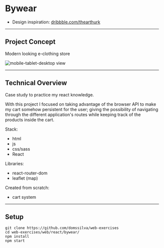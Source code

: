 # Bywear

* Design inspiration: [dribbble.com/thearthurk](https://dribbble.com/shots/13365954-Streetwear-Blog)

___
## Project Concept
Modern looking e-clothing store

![mobile-tablet-desktop view]()

___
## Technical Overview

Case study to practice my react knowledge.



With this project I focused on taking advantage of the browser API to make my cart somehow persistent for the user; giving the possibility of navigating through the different application's routes while keeping track of the products inside the cart.

Stack:
* html
* js
* css/sass
* React

Libraries:
* react-router-dom
* leaflet (map)

Created from scratch:
* cart system

___
## Setup

```
git clone https://github.com/domssilva/web-exercises
cd web-exercises/web/react/bywear/
npm install
npm start
```